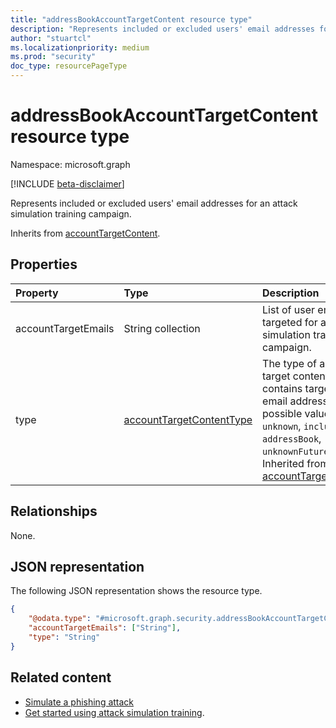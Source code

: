 ```yaml
---
title: "addressBookAccountTargetContent resource type"
description: "Represents included or excluded users' email addresses for an attack simulation training campaign."
author: "stuartcl"
ms.localizationpriority: medium
ms.prod: "security"
doc_type: resourcePageType
---
```


# addressBookAccountTargetContent resource type

Namespace: microsoft.graph

[!INCLUDE [beta-disclaimer](../../includes/beta-disclaimer.md)]

Represents included or excluded users' email addresses for an attack simulation training campaign.

Inherits from [accountTargetContent](../resources/accounttargetcontent.md).

## Properties

|Property|Type|Description|
|:---|:---|:---|
|accountTargetEmails|String collection|List of user emails targeted for an attack simulation training campaign.|
|type|[accountTargetContentType](../resources/accounttargetcontent.md#accounttargetcontenttype-values)| The type of account target content contains targeted user email addresses. The possible values are: `unknown`, `includeAll`, `addressBook`, `unknownFutureValue`. Inherited from [accountTargetContent](../resources/accounttargetcontent.md).|

## Relationships

None.

## JSON representation

The following JSON representation shows the resource type.
<!-- {
  "blockType": "resource",
  "@odata.type": "microsoft.graph.addressBookAccountTargetContent",
  "openType": true
}
-->
``` json
{
    "@odata.type": "#microsoft.graph.security.addressBookAccountTargetContent",
    "accountTargetEmails": ["String"],
    "type": "String"
}
```

## Related content

- [Simulate a phishing attack](/microsoft-365/security/office-365-security/attack-simulation-training?view=o365-worldwide&preserve-view=true)
- [Get started using attack simulation training](/microsoft-365/security/office-365-security/attack-simulation-training-get-started?view=o365-worldwide&preserve-view=true#simulations).
